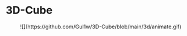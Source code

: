 # 3D-Cube
<p style="text-align: center;">![](https://github.com/Gul1w/3D-Cube/blob/main/3d/animate.gif)</p>
